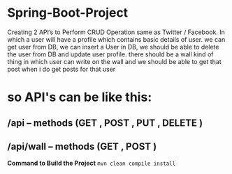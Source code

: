 # Spring-Boot-Project
Creating 2 API’s to Perform CRUD Operation same as Twitter / Facebook. In which a user will have a profile which contains basic details of user. we can get user from DB, we can insert a User in DB, we should be able to delete the user from DB and update user profile.  there should be a wall kind of thing in which user can write on the wall and we should be able to get that post when i do get posts for that user

# so API's can be like this:


## /api – methods (GET , POST , PUT , DELETE )

## /api/wall – methods (GET , POST )


__Command to Build the Project__ 
`mvn clean compile install`


